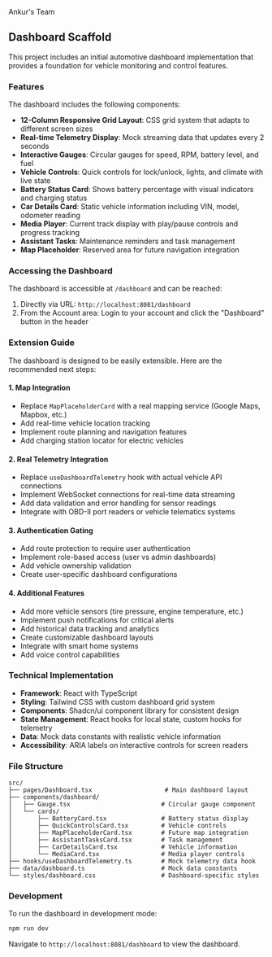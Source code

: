 Ankur's Team

## Dashboard Scaffold

This project includes an initial automotive dashboard implementation that provides a foundation for vehicle monitoring and control features.

### Features

The dashboard includes the following components:

- **12-Column Responsive Grid Layout**: CSS grid system that adapts to different screen sizes
- **Real-time Telemetry Display**: Mock streaming data that updates every 2 seconds
- **Interactive Gauges**: Circular gauges for speed, RPM, battery level, and fuel
- **Vehicle Controls**: Quick controls for lock/unlock, lights, and climate with live state
- **Battery Status Card**: Shows battery percentage with visual indicators and charging status
- **Car Details Card**: Static vehicle information including VIN, model, odometer reading
- **Media Player**: Current track display with play/pause controls and progress tracking
- **Assistant Tasks**: Maintenance reminders and task management
- **Map Placeholder**: Reserved area for future navigation integration

### Accessing the Dashboard

The dashboard is accessible at `/dashboard` and can be reached:

1. Directly via URL: `http://localhost:8081/dashboard`
2. From the Account area: Login to your account and click the "Dashboard" button in the header

### Extension Guide

The dashboard is designed to be easily extensible. Here are the recommended next steps:

#### 1. Map Integration
- Replace `MapPlaceholderCard` with a real mapping service (Google Maps, Mapbox, etc.)
- Add real-time vehicle location tracking
- Implement route planning and navigation features
- Add charging station locator for electric vehicles

#### 2. Real Telemetry Integration
- Replace `useDashboardTelemetry` hook with actual vehicle API connections
- Implement WebSocket connections for real-time data streaming
- Add data validation and error handling for sensor readings
- Integrate with OBD-II port readers or vehicle telematics systems

#### 3. Authentication Gating
- Add route protection to require user authentication
- Implement role-based access (user vs admin dashboards)
- Add vehicle ownership validation
- Create user-specific dashboard configurations

#### 4. Additional Features
- Add more vehicle sensors (tire pressure, engine temperature, etc.)
- Implement push notifications for critical alerts
- Add historical data tracking and analytics
- Create customizable dashboard layouts
- Integrate with smart home systems
- Add voice control capabilities

### Technical Implementation

- **Framework**: React with TypeScript
- **Styling**: Tailwind CSS with custom dashboard grid system
- **Components**: Shadcn/ui component library for consistent design
- **State Management**: React hooks for local state, custom hooks for telemetry
- **Data**: Mock data constants with realistic vehicle information
- **Accessibility**: ARIA labels on interactive controls for screen readers

### File Structure

```
src/
├── pages/Dashboard.tsx                    # Main dashboard layout
├── components/dashboard/
│   ├── Gauge.tsx                         # Circular gauge component
│   └── cards/
│       ├── BatteryCard.tsx               # Battery status display
│       ├── QuickControlsCard.tsx         # Vehicle controls
│       ├── MapPlaceholderCard.tsx        # Future map integration
│       ├── AssistantTasksCard.tsx        # Task management
│       ├── CarDetailsCard.tsx            # Vehicle information
│       └── MediaCard.tsx                 # Media player controls
├── hooks/useDashboardTelemetry.ts        # Mock telemetry data hook
├── data/dashboard.ts                     # Mock data constants
└── styles/dashboard.css                  # Dashboard-specific styles
```

### Development

To run the dashboard in development mode:

```bash
npm run dev
```

Navigate to `http://localhost:8081/dashboard` to view the dashboard.

